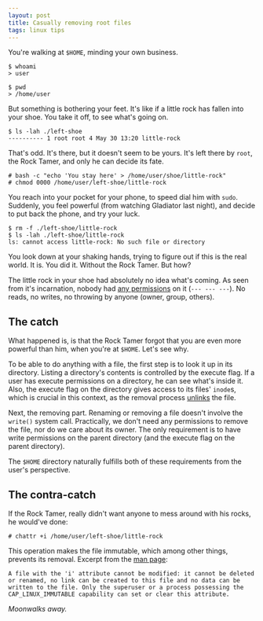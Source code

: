 ```yaml
---
layout: post
title: Casually removing root files
tags: linux tips
---
```


You're walking at `$HOME`, minding your own business.

```
$ whoami
> user

$ pwd
> /home/user
```

But something is bothering your feet. It's like if a little rock has fallen into your shoe.
You take it off, to see what's going on.

```
$ ls -lah ./left-shoe
---------- 1 root root 4 May 30 13:20 little-rock
```

That's odd. It's there, but it doesn't seem to be yours. It's left there by
`root`, the Rock Tamer, and only he can decide its fate.

```
# bash -c "echo 'You stay here' > /home/user/shoe/little-rock"
# chmod 0000 /home/user/left-shoe/little-rock
```

You reach into your pocket for your phone, to speed dial him with `sudo`. Suddenly,
you feel powerful (from watching Gladiator last night), and decide to put back
the phone, and try your luck.

```
$ rm -f ./left-shoe/little-rock
$ ls -lah ./left-shoe/little-rock
ls: cannot access little-rock: No such file or directory
```

You look down at your shaking hands, trying to figure out if this is the real world.
It is. You did it. Without the Rock Tamer. But how?

The little rock in your shoe had absolutely no idea what's coming. As seen from
it's incarnation, nobody had [any permissions](http://linuxcommand.org/lts0070.php)
on it (`--- --- ---`). No reads, no writes, no throwing by anyone (owner, group, others).

## The catch

What happened is, is that the Rock Tamer forgot that you are even more powerful
than him, when you're at `$HOME`. Let's see why.

To be able to do anything with a file, the first step is to look it up in its
directory. Listing a directory's contents is controlled by the execute flag. If
a user has execute permissions on a directory, he can see what's inside it. Also,
the execute flag on the directory gives access to its files' `inode`s, which is
crucial in this context, as the removal process [unlinks](https://linux.die.net/man/2/unlinkat) the file.

Next, the removing part. Renaming or removing a file doesn't involve the `write()` system call.
Practically, we don't need any permissions to remove the file, nor do we care
about its owner. The only requirement is to have write permissions on the parent directory (and
the execute flag on the parent directory).

The `$HOME` directory naturally fulfills both of these requirements from the user's perspective.


## The contra-catch

If the Rock Tamer, really didn't want anyone to mess around with his rocks, he would've done:

```
# chattr +i /home/user/left-shoe/little-rock
```

This operation makes the file immutable, which among other things, prevents its removal.
Excerpt from the [man page](https://linux.die.net/man/1/chattr):

```
A file with the 'i' attribute cannot be modified: it cannot be deleted or renamed, no link can be created to this file and no data can be written to the file. Only the superuser or a process possessing the CAP_LINUX_IMMUTABLE capability can set or clear this attribute.
```

*Moonwalks away.*
